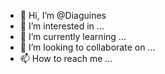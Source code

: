 - 👋 Hi, I’m @Diaguines
- 👀 I’m interested in ...
- 🌱 I’m currently learning ...
- 💞️ I’m looking to collaborate on ...
- 📫 How to reach me ...

<!---
Diaguines/Diaguines is a ✨ special ✨ repository because its `README.md` (this file) appears on your GitHub profile.
You can click the Preview link to take a look at your changes.
--->
